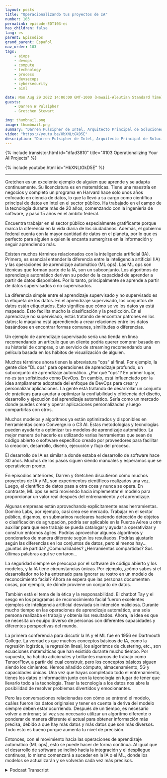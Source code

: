 ```yaml
---
layout: posts
title: "Operacionalizando tus proyectos de IA"
number: 103
permalink: episode-EDT103-es
has_children: false
lang: es
parent: Episodios
grand_parent: Español
nav_order: 103
tags:
    - aiops
    - devops
    - compute
    - technology
    - process
    - devsecops
    - cybersecurity
    - aiml

date: Mon Aug 29 2022 14:00:00 GMT-1000 (Hawaii-Aleutian Standard Time)
guests:
    - Darren W Pulsipher
    - Gretchen Stewart

img: thumbnail.png
image: thumbnail.png
summary: "Darren Pulsipher de Intel, Arquitecto Principal de Soluciones en el Sector Público, y Gretchen Stewart, Científica Principal de Datos en el Sector Público, discuten la operativización de proyectos de IA."
video: "https://youtu.be/HbXNLtGkD5E"
description: "Darren Pulsipher de Intel, Arquitecto Principal de Soluciones en el Sector Público, y Gretchen Stewart, Científica Principal de Datos en el Sector Público, discuten la operativización de proyectos de IA."
---
```


<div>
{% include transistor.html id="dfad3810" title="#103 Operationalizing Your AI Projects" %}

{% include youtube.html id="HbXNLtGkD5E" %}
</div>

---

Gretchen es un excelente ejemplo de alguien que aprende y se adapta continuamente. Su licenciatura es en matemáticas. Tiene una maestría en negocios y completó un programa en Harvard hace solo unos años enfocado en ciencia de datos, lo que la llevó a su cargo como científica principal de datos en Intel en el sector público. Ha trabajado en el campo de la tecnología durante más de 20 años, comenzando con la ingeniería de software, y pasó 15 años en el ámbito federal.

Encuentra trabajar en el sector público especialmente gratificante porque marca la diferencia en la vida diaria de los ciudadanos. Además, el gobierno federal cuenta con la mayor cantidad de datos en el planeta, por lo que es perfecto para alguien a quien le encanta sumergirse en la información y seguir aprendiendo más.

Existen muchos términos relacionados con la inteligencia artificial (IA). Primero, es esencial entender la diferencia entre la inteligencia artificial (IA) y las operaciones de aprendizaje automático (ML ops). Las ML ops son técnicas que forman parte de la IA, son un subconjunto. Los algoritmos de aprendizaje automático derivan su poder de la capacidad de aprender a partir de datos disponibles. Por lo tanto, principalmente se aprende a partir de datos supervisados ​​o no supervisados.

La diferencia simple entre el aprendizaje supervisado y no supervisado es la etiqueta de los datos. En el aprendizaje supervisado, los conjuntos de datos están etiquetados. Esto significa que cómo se ve los datos ya está mapeado. Esto facilita mucho la clasificación y la predicción. En el aprendizaje no supervisado, estás tratando de encontrar patrones en los datos; la máquina está aprendiendo a crear relaciones entre los datos basándose en encontrar formas comunes, similitudes o diferencias.

Un ejemplo de aprendizaje supervisado sería una tienda en línea recomendando un artículo que un cliente podría querer comprar basado en su historial de compras, o un servicio de streaming recomendando una película basada en los hábitos de visualización de alguien.

Muchos términos ahora tienen la abreviatura "ops" al final. Por ejemplo, la gente dice "DL ops" para operaciones de aprendizaje profundo, un subconjunto de aprendizaje automático. ¿Por qué "ops"? En primer lugar, no es tan sofisticado como DevOps. En cambio, está influenciado por la idea ampliamente adoptada del enfoque de DevOps para crear y personalizar aplicaciones. La gente está tratando de desarrollar un conjunto de prácticas para ayudar a optimizar la confiabilidad y eficiencia del diseño, desarrollo y ejecución del aprendizaje automático. Sería como un mercado donde puedes crear y operar aplicaciones personalizadas y luego compartirlas con otros.

Muchos modelos y algoritmos ya están optimizados y disponibles en herramientas como Converge.io o C3 AI. Estas metodologías y tecnologías pueden ayudarte a optimizar tus modelos de aprendizaje automático. La mejor manera de hacerlo es utilizando varias herramientas que sean de código abierto o software específico creado por proveedores para facilitar la creación, desarrollo, diseño, ejecución y flujo del proceso.

El desarrollo de IA es similar a donde estaba el desarrollo de software hace 30 años. Muchos de los pasos siguen siendo manuales y esperamos que se operativicen pronto.

En episodios anteriores, Darren y Gretchen discutieron cómo muchos proyectos de IA y ML son experimentos científicos realizados una vez. Luego, el científico de datos pasa a otra cosa y nunca se opera. En contraste, ML ops se está moviendo hacia implementar el modelo para proporcionar un valor real después del entrenamiento y el aprendizaje.

Algunas empresas están aprovechando explícitamente esas herramientas. Domino Labs, por ejemplo, casi crea ese mercado. Trabajar en el sector público, digamos, en submarinos nucleares haciendo detección de objetos o clasificación de agrupación, podría ser aplicable en la Fuerza Aérea u otro auxiliar para que ese trabajo se pueda catalogar y ayudar a operativizar y construir entornos ágiles. Podrías aprovechar algunos algoritmos y ponderarlos de manera diferente según los resultados. Podrías ajustarlo según las diferencias en los conjuntos de datos, pero al menos hay... ¿puntos de partida? ¿Comunalidades? ¿Herramientas compartidas? Sus últimas palabras aquí se cortaron...

La seguridad siempre se preocupa por el software de código abierto y los modelos, y la IA tiene circunstancias únicas. Por ejemplo, ¿cómo sabes si el desarrollador no lo ha entrenado para ignorar su rostro en un modelo de reconocimiento facial? Ahora se espera que las personas documenten cosas, por ejemplo, de dónde proviene un conjunto de datos.

También está el tema de la ética y la responsabilidad. El chatbot Tay y el sesgo en los programas de reconocimiento facial fueron excelentes ejemplos de inteligencia artificial desviada sin intención maliciosa. Durante mucho tiempo en las operaciones de aprendizaje automático, una sola persona realizaba el trabajo y obtenía los resultados. Ahora, la idea es que se necesita un equipo diverso de personas con diferentes capacidades y diferentes perspectivas del mundo.

La primera conferencia para discutir la IA y el ML fue en 1956 en Dartmouth College. La verdad es que muchos conceptos básicos de IA, como la regresión logística, la regresión lineal, los algoritmos de clustering, etc., son ecuaciones matemáticas que han existido durante mucho tiempo. Por supuesto, ha habido adicionales y brillantes marcos de trabajo como TensorFlow, a partir del cual construir, pero los conceptos básicos siguen siendo los cimientos. Hemos añadido cómputo, almacenamiento, 5G y capacidades únicas. Una vez que hayas completado todo el entrenamiento, tienes los datos e información junto con la tecnología en lugar de tener que llevarlo todo a la tecnología. Traer la tecnología a los datos nos abre la posibilidad de resolver problemas divertidos y emocionantes.

Pero las conversaciones relacionadas con cómo se entrenó el modelo, cuáles fueron los datos originales y tener en cuenta la deriva del modelo siempre deben estar ocurriendo. Después de un tiempo, es necesario volver a entrenar; tal vez sea necesario utilizar un algoritmo diferente o ponderar de manera diferente el actual para obtener información más precisa, debido a que hay más datos y más datos que son más diversos. Todo esto es bueno porque aumenta tu nivel de precisión.

Entonces, con el movimiento hacia las operaciones de aprendizaje automático (ML ops), esto se puede hacer de forma continua. Al igual que el desarrollo de software se inclinó hacia la integración y el despliegue continuos, lo mismo comenzará a suceder en la IA o el ML, donde los modelos se actualizarán y se volverán cada vez más precisos.



<details>
<summary> Podcast Transcript </summary>

<p></p>

</details>
